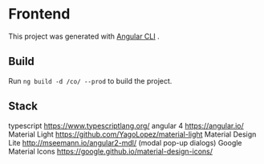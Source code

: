# Frontend

This project was generated with [Angular CLI](https://github.com/angular/angular-cli) .


## Build

Run `ng build -d /co/ --prod` to build the project.  



## Stack
typescript https://www.typescriptlang.org/
angular 4  https://angular.io/
Material Light https://github.com/YagoLopez/material-light
Material Design Lite http://mseemann.io/angular2-mdl/  (modal pop-up dialogs)
Google Material Icons https://google.github.io/material-design-icons/